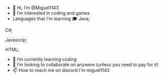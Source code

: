 - 👋 Hi, I’m @Miguel1143
- 👀 I’m interested in coding and games
- Languages that I'm learning 🎓
Java;

C#;

Javascrip;

HTML;
- 🌱 I’m currently learning coding
- 💞️ I’m looking to collaborate on anywere (unless you need to pay for it)
- 📫 How to reach me on discord I'm miguel1143

<!---
Miguel1143/Miguel1143 is a ✨ special ✨ repository because its `README.md` (this file) appears on your GitHub profile.
You can click the Preview link to take a look at your changes.
--->
